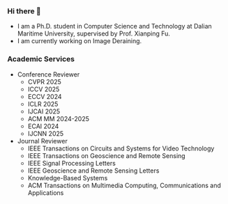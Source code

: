 ### Hi there 👋
-  I am a Ph.D. student in Computer Science and Technology at Dalian Maritime University, supervised by Prof. Xianping Fu.
-  I am currently working on Image Deraining.
### Academic Services
- Conference Reviewer
  - CVPR 2025
  - ICCV 2025
  - ECCV 2024
  - ICLR 2025
  - IJCAI 2025
  - ACM MM 2024-2025
  - ECAI 2024
  - IJCNN 2025
- Journal Reviewer
  - IEEE Transactions on Circuits and Systems for Video Technology
  - IEEE Transactions on Geoscience and Remote Sensing
  - IEEE Signal Processing Letters
  - IEEE Geoscience and Remote Sensing Letters
  - Knowledge-Based Systems
  - ACM Transactions on Multimedia Computing, Communications and Applications

<!--
**cschenhm/cschenhm** is a ✨ _special_ ✨ repository because its `README.md` (this file) appears on your GitHub profile.

Here are some ideas to get you started:

- 🔭 I’m currently working on ...
- 🌱 I’m currently learning ...
- 👯 I’m looking to collaborate on ...
- 🤔 I’m looking for help with ...
- 💬 Ask me about ...
- 📫 How to reach me: ...
- 😄 Pronouns: ...
- ⚡ Fun fact: ...
-->
